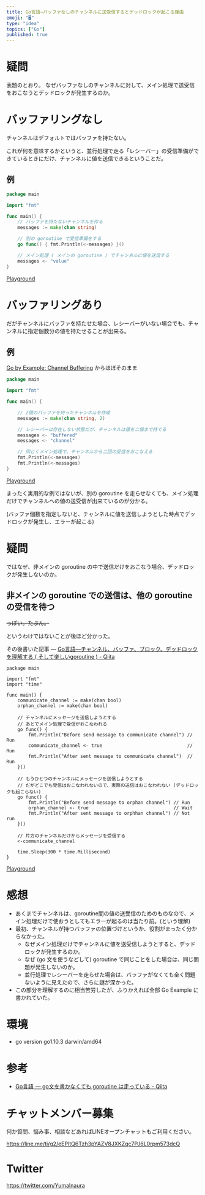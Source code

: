```yaml
---
title: Go言語—バッファなしのチャンネルに送受信するとデッドロックが起こる理由
emoji: "🖥"
type: "idea"
topics: ["Go"]
published: true
---
```


# 疑問

表題のとおり。
なぜバッファなしのチャンネルに対して、メイン処理で送受信をおこなうとデッドロックが発生するのか。

# バッファリングなし

チャンネルはデフォルトではバッファを持たない。

これが何を意味するかというと、並行処理で走る「レシーバー」の受信準備ができているときにだけ、チャンネルに値を送信できるということだ。

## 例

```go
package main

import "fmt"

func main() {
	// バッファを持たないチャンネルを作る
	messages := make(chan string)

	// 別の goroutine で受信準備をする
	go func() { fmt.Println(<-messages) }()

	// メイン処理 ( メインの goroutine ) でチャンネルに値を送信する
	messages <- "value"
}
```

[Playground](https://play.golang.org/p/DqOQUfpr3qr)

# バッファリングあり

だがチャンネルにバッファを持たせた場合、レシーバーがいない場合でも、チャンネルに指定個数分の値を持たせることが出来る。

## 例


[Go by Example: Channel Buffering](https://gobyexample.com/channel-buffering) からほぼそのまま

```go
package main

import "fmt"

func main() {

    // 2個のバッファを持ったチャンネルを作成
    messages := make(chan string, 2)

    // レシーバーは存在しない状態だが、チャンネルは値を二個まで持てる
    messages <- "buffered"
    messages <- "channel"

    // 同じくメイン処理で、チャンネルから二回の受信をおこなえる
    fmt.Println(<-messages)
    fmt.Println(<-messages)
}
```

[Playground](https://play.golang.org/p/PM-GC2FIxEC)



まったく実用的な例ではないが、別の goroutine を走らせなくても、メイン処理だけでチャンネルへの値の送受信が出来ているのが分かる。

(バッファ個数を指定しないと、チャンネルに値を送信しようとした時点でデッドロックが発生し、エラーが起こる)

# 疑問

ではなぜ、非メインの goroutine の中で送信だけをおこなう場合、デッドロックが発生しないのか。
 

## 非メインの goroutine での送信は、他の goroutine の受信を待つ

~~っぽい。たぶん。~~

というわけではないことが後ほど分かった。

その後書いた記事 — [Go言語—チャンネル、バッファ、ブロック、デッドロックを理解する ( そして楽しいgoroutine ) - Qiita](https://qiita.com/YumaInaura/items/ae02c12b9c37a3ef7ac0)


```golang
package main

import "fmt"
import "time"

func main() {
	communicate_channel := make(chan bool)
	orphan_channel := make(chan bool)

	// チャンネルにメッセージを送信しようとする
	// あとでメイン処理で受信がおこなわれる
	go func() {
		fmt.Println("Before send message to communicate channel") // Run
		communicate_channel <- true                               // Run
		fmt.Println("After sent message to communicate channel")  // Run
	}()

	// もうひとつのチャンネルにメッセージを送信しようとする
	// だがどこでも受信はおこなわれないので、実際の送信はおこなわれない (デッドロックも起こらない)
	go func() {
		fmt.Println("Before send message to orphan channel") // Run
		orphan_channel <- true                               // Wait
		fmt.Println("After sent message to orphhan channel") // Not run
	}()

	// 片方のチャンネルだけからメッセージを受信する
	<-communicate_channel

	time.Sleep(300 * time.Millisecond)
}
```

[Playground](https://play.golang.org/p/qAqFQL4k1-K)


# 感想

- あくまでチャンネルは、goroutine間の値の送受信のためのものなので、メイン処理だけで使おうとしてもエラーが起るのは当たり前。(という理解)
- 最初、チャンネルが持つバッファの位置づけというか、役割がまったく分からなかった。
  - なぜメイン処理だけでチャンネルに値を送受信しようとすると、デッドロックが発生するのか。
  - なぜ (go 文を使うなどして) goroutine で同じことをした場合は、同じ問題が発生しないのか。
  - 並行処理でレシーバーを走らせた場合は、バッファがなくても全く問題ないように見えたので、さらに謎が深かった。
- この部分を理解するのに相当苦労したが、ふりかえれば全部 Go Example に書かれていた。

# 環境

- go version go1.10.3 darwin/amd64

# 参考

- [Go言語  — go文を書かなくても goroutine は走っている - Qiita](https://qiita.com/YumaInaura/items/f32f204e667206307184)








<!-- Update From Qiita API -->

# チャットメンバー募集


何か質問、悩み事、相談などあればLINEオープンチャットもご利用ください。

https://line.me/ti/g2/eEPltQ6Tzh3pYAZV8JXKZqc7PJ6L0rpm573dcQ





# Twitter


https://twitter.com/YumaInaura


<!-- Update From Qiita API -->


